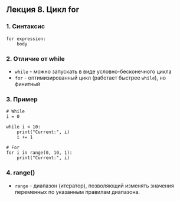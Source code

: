 ## Лекция 8. Цикл for

### 1. Синтаксис
```
for expression:
    body
```

### 2. Отличие от while
* `while` - можно запускать в виде условно-бесконечного цикла
* `for` - оптимизированный цикл (работает быстрее `while`), но финитный

### 3. Пример
```
# While
i = 0

while i < 10:
    print("Current:", i)
    i += 1

# For
for i in range(0, 10, 1):
    print("Current:", i)
```


### 4. range()
* `range` - диапазон (итератор), позволяющий изменять значения переменных по указанным правилам диапазона.
